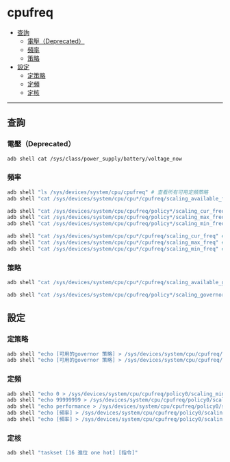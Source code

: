 # cpufreq

<!-- vim-markdown-toc GFM -->

* [查詢](#查詢)
    - [電壓（Deprecated）](#電壓deprecated)
    - [頻率](#頻率)
    - [策略](#策略)
* [設定](#設定)
    - [定策略](#定策略)
    - [定頻](#定頻)
    - [定核](#定核)

<!-- vim-markdown-toc -->

---

## 查詢

### 電壓（Deprecated）

```zsh
adb shell cat /sys/class/power_supply/battery/voltage_now
```

### 頻率

```zsh
adb shell "ls /sys/devices/system/cpu/cpufreq" # 查看所有可用定頻策略
adb shell "cat /sys/devices/system/cpu/cpu*/cpufreq/scaling_available_frequencies" # 查看所有核心頻率配置
```

```zsh
adb shell "cat /sys/devices/system/cpu/cpufreq/policy*/scaling_cur_freq" # 查看策略當前頻率設定
adb shell "cat /sys/devices/system/cpu/cpufreq/policy*/scaling_max_freq" # 查看策略最大頻率設定
adb shell "cat /sys/devices/system/cpu/cpufreq/policy*/scaling_min_freq" # 查看策略最小頻率設定
```

```zsh
adb shell "cat /sys/devices/system/cpu/cpu*/cpufreq/scaling_cur_freq" # 查看核心當前頻率設定
adb shell "cat /sys/devices/system/cpu/cpu*/cpufreq/scaling_max_freq" # 查看核心最大頻率設定
adb shell "cat /sys/devices/system/cpu/cpu*/cpufreq/scaling_min_freq" # 查看核心最小頻率設定
```

### 策略

```zsh
adb shell "cat /sys/devices/system/cpu/cpu*/cpufreq/scaling_available_governors" # 查看核心可用 governor
```

```zsh
adb shell "cat /sys/devices/system/cpu/cpufreq/policy*/scaling_governor" # 查看策略當前 governor
```

## 設定

### 定策略

```zsh
adb shell "echo [可用的governor 策略] > /sys/devices/system/cpu/cpufreq/policy0/scaling_governor"
adb shell "echo [可用的governor 策略] > /sys/devices/system/cpu/cpufreq/policy6/scaling_governor"
```

### 定頻

```zsh
adb shell "echo 0 > /sys/devices/system/cpu/cpufreq/policy0/scaling_min_freq"
adb shell "echo 99999999 > /sys/devices/system/cpu/cpufreq/policy0/scaling_max_freq"
adb shell "echo performance > /sys/devices/system/cpu/cpufreq/policy0/scaling_governor"
adb shell "echo [頻率] > /sys/devices/system/cpu/cpufreq/policy0/scaling_min_freq"
adb shell "echo [頻率] > /sys/devices/system/cpu/cpufreq/policy0/scaling_max_freq"
```

### 定核

```zsh
adb shell "taskset [16 進位 one hot] [指令]"
```
